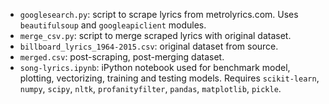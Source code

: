 - `googlesearch.py`: script to scrape lyrics from metrolyrics.com. Uses `beautifulsoup` and `googleapiclient` modules.
- `merge_csv.py`: script to merge scraped lyrics with original dataset.
- `billboard_lyrics_1964-2015.csv`: original dataset from source.
- `merged.csv`: post-scraping, post-merging dataset.
- `song-lyrics.ipynb`: iPython notebook used for benchmark model, plotting, vectorizing, training and testing models. Requires `scikit-learn`, `numpy`, `scipy`, `nltk`, `profanityfilter`, `pandas`, `matplotlib`, `pickle`.
